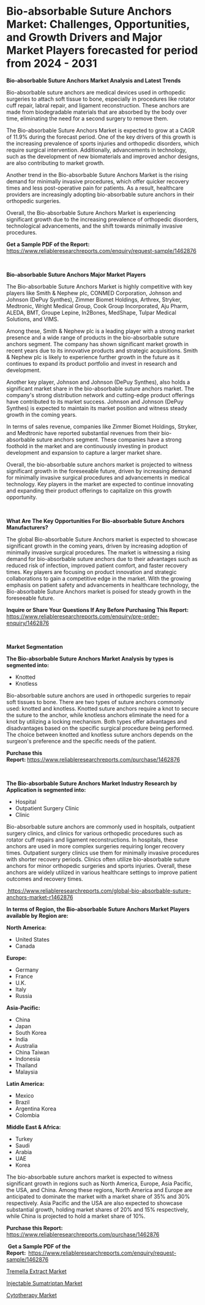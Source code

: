 <p><h1>Bio-absorbable Suture Anchors Market: Challenges, Opportunities, and Growth Drivers and Major Market Players forecasted for period from 2024 - 2031</h1></p><p><strong>Bio-absorbable Suture Anchors Market Analysis and Latest Trends</strong></p>
<p><p>Bio-absorbable suture anchors are medical devices used in orthopedic surgeries to attach soft tissue to bone, especially in procedures like rotator cuff repair, labral repair, and ligament reconstruction. These anchors are made from biodegradable materials that are absorbed by the body over time, eliminating the need for a second surgery to remove them.</p><p>The Bio-absorbable Suture Anchors Market is expected to grow at a CAGR of 11.9% during the forecast period. One of the key drivers of this growth is the increasing prevalence of sports injuries and orthopedic disorders, which require surgical intervention. Additionally, advancements in technology, such as the development of new biomaterials and improved anchor designs, are also contributing to market growth.</p><p>Another trend in the Bio-absorbable Suture Anchors Market is the rising demand for minimally invasive procedures, which offer quicker recovery times and less post-operative pain for patients. As a result, healthcare providers are increasingly adopting bio-absorbable suture anchors in their orthopedic surgeries.</p><p>Overall, the Bio-absorbable Suture Anchors Market is experiencing significant growth due to the increasing prevalence of orthopedic disorders, technological advancements, and the shift towards minimally invasive procedures.</p></p>
<p><strong>Get a Sample PDF of the Report:&nbsp;</strong> <a href="https://www.reliableresearchreports.com/enquiry/request-sample/1462876">https://www.reliableresearchreports.com/enquiry/request-sample/1462876</a></p>
<p>&nbsp;</p>
<p><strong>Bio-absorbable Suture Anchors Major Market Players</strong></p>
<p><p>The Bio-absorbable Suture Anchors Market is highly competitive with key players like Smith & Nephew plc, CONMED Corporation, Johnson and Johnson (DePuy Synthes), Zimmer Biomet Holdings, Arthrex, Stryker, Medtronic, Wright Medical Group, Cook Group Incorporated, Aju Pharm, ALEDA, BMT, Groupe Lepine, In2Bones, MedShape, Tulpar Medical Solutions, and VIMS.</p><p>Among these, Smith & Nephew plc is a leading player with a strong market presence and a wide range of products in the bio-absorbable suture anchors segment. The company has shown significant market growth in recent years due to its innovative products and strategic acquisitions. Smith & Nephew plc is likely to experience further growth in the future as it continues to expand its product portfolio and invest in research and development.</p><p>Another key player, Johnson and Johnson (DePuy Synthes), also holds a significant market share in the bio-absorbable suture anchors market. The company's strong distribution network and cutting-edge product offerings have contributed to its market success. Johnson and Johnson (DePuy Synthes) is expected to maintain its market position and witness steady growth in the coming years.</p><p>In terms of sales revenue, companies like Zimmer Biomet Holdings, Stryker, and Medtronic have reported substantial revenues from their bio-absorbable suture anchors segment. These companies have a strong foothold in the market and are continuously investing in product development and expansion to capture a larger market share.</p><p>Overall, the bio-absorbable suture anchors market is projected to witness significant growth in the foreseeable future, driven by increasing demand for minimally invasive surgical procedures and advancements in medical technology. Key players in the market are expected to continue innovating and expanding their product offerings to capitalize on this growth opportunity.</p></p>
<p>&nbsp;</p>
<p><strong>What Are The Key Opportunities For Bio-absorbable Suture Anchors Manufacturers?</strong></p>
<p><p>The global Bio-absorbable Suture Anchors market is expected to showcase significant growth in the coming years, driven by increasing adoption of minimally invasive surgical procedures. The market is witnessing a rising demand for bio-absorbable suture anchors due to their advantages such as reduced risk of infection, improved patient comfort, and faster recovery times. Key players are focusing on product innovation and strategic collaborations to gain a competitive edge in the market. With the growing emphasis on patient safety and advancements in healthcare technology, the Bio-absorbable Suture Anchors market is poised for steady growth in the foreseeable future.</p></p>
<p><strong>Inquire or Share Your Questions If Any Before Purchasing This Report:</strong> <a href="https://www.reliableresearchreports.com/enquiry/pre-order-enquiry/1462876">https://www.reliableresearchreports.com/enquiry/pre-order-enquiry/1462876</a></p>
<p>&nbsp;</p>
<p><strong>Market Segmentation</strong></p>
<p><strong>The Bio-absorbable Suture Anchors Market Analysis by types is segmented into:</strong></p>
<p><ul><li>Knotted</li><li>Knotless</li></ul></p>
<p><p>Bio-absorbable suture anchors are used in orthopedic surgeries to repair soft tissues to bone. There are two types of suture anchors commonly used: knotted and knotless. Knotted suture anchors require a knot to secure the suture to the anchor, while knotless anchors eliminate the need for a knot by utilizing a locking mechanism. Both types offer advantages and disadvantages based on the specific surgical procedure being performed. The choice between knotted and knotless suture anchors depends on the surgeon's preference and the specific needs of the patient.</p></p>
<p><strong>Purchase this Report:&nbsp;</strong><a href="https://www.reliableresearchreports.com/purchase/1462876">https://www.reliableresearchreports.com/purchase/1462876</a></p>
<p>&nbsp;</p>
<p><strong>The Bio-absorbable Suture Anchors Market Industry Research by Application is segmented into:</strong></p>
<p><ul><li>Hospital</li><li>Outpatient Surgery Clinic</li><li>Clinic</li></ul></p>
<p><p>Bio-absorbable suture anchors are commonly used in hospitals, outpatient surgery clinics, and clinics for various orthopedic procedures such as rotator cuff repairs and ligament reconstructions. In hospitals, these anchors are used in more complex surgeries requiring longer recovery times. Outpatient surgery clinics use them for minimally invasive procedures with shorter recovery periods. Clinics often utilize bio-absorbable suture anchors for minor orthopedic surgeries and sports injuries. Overall, these anchors are widely utilized in various healthcare settings to improve patient outcomes and recovery times.</p></p>
<p><a href="https://www.reliableresearchreports.com/global-bio-absorbable-suture-anchors-market-r1462876">&nbsp;https://www.reliableresearchreports.com/global-bio-absorbable-suture-anchors-market-r1462876</a></p>
<p><strong>In terms of Region, the Bio-absorbable Suture Anchors Market Players available by Region are:</strong></p>
<p>
    <p> <strong> North America: </strong>
        <ul>
            <li>United States</li>
            <li>Canada</li>
        </ul>
        </p> 
    <p> <strong> Europe: </strong>
        <ul>
            <li>Germany</li>
            <li>France</li>
            <li>U.K.</li>
            <li>Italy</li>
            <li>Russia</li>
        </ul>
        </p> 
    <p> <strong> Asia-Pacific: </strong>
        <ul>
            <li>China</li>
            <li>Japan</li>
            <li>South Korea</li>
            <li>India</li>
            <li>Australia</li>
            <li>China Taiwan</li>
            <li>Indonesia</li>
            <li>Thailand</li>
            <li>Malaysia</li>
        </ul>
        </p> 
    <p> <strong> Latin America: </strong>
        <ul>
            <li>Mexico</li>
            <li>Brazil</li>
            <li>Argentina Korea</li>
            <li>Colombia</li>
        </ul>
        </p> 
    <p> <strong> Middle East & Africa: </strong>
        <ul>
            <li>Turkey</li>
            <li>Saudi</li>
            <li>Arabia</li>
            <li>UAE</li>
            <li>Korea</li>
        </ul>
    </p>
    </p>
<p><p>The bio-absorbable suture anchors market is expected to witness significant growth in regions such as North America, Europe, Asia Pacific, the USA, and China. Among these regions, North America and Europe are anticipated to dominate the market with a market share of 35% and 30% respectively. Asia Pacific and the USA are also expected to showcase substantial growth, holding market shares of 20% and 15% respectively, while China is projected to hold a market share of 10%.</p></p>
<p><strong>Purchase this Report: </strong><a href="https://www.reliableresearchreports.com/purchase/1462876">https://www.reliableresearchreports.com/purchase/1462876</a></p>
<p>&nbsp;<strong>Get a Sample PDF of the Report:&nbsp;&nbsp;</strong><a href="https://www.reliableresearchreports.com/enquiry/request-sample/1462876">https://www.reliableresearchreports.com/enquiry/request-sample/1462876</a></p>
<p><strong></strong></p>
<p><p><a href="https://www.linkedin.com/pulse/tremella-extract-market-trends-analysis-forecasted-period-5my0c?trackingId=A44t9YBAaqUa%2F3990fFlog%3D%3D">Tremella Extract Market</a></p><p><a href="https://www.linkedin.com/pulse/injectable-sumatriptan-market-trends-analysis-forecasted-bupbc?trackingId=m3Scrr%2Be6KPhB5HdbfP4LQ%3D%3D">Injectable Sumatriptan Market</a></p><p><a href="https://www.linkedin.com/pulse/cytotherapy-market-trends-forecast-competitive-analysis-hqtjc?trackingId=2ayzDU4tj40Q40BTyX6s0w%3D%3D">Cytotherapy Market</a></p></p>